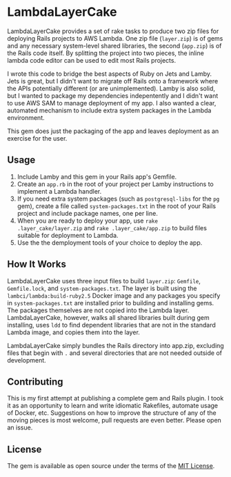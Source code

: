 # LambdaLayerCake

LambdaLayerCake provides a set of rake tasks to produce two zip files for deploying Rails projects to AWS Lambda. One zip file (`layer.zip`) is of gems and any necessary system-level shared libraries, the second (`app.zip`) is of the Rails code itself. By splitting the project into two pieces, the inline lambda code editor can be used to edit most Rails projects. 

I wrote this code to bridge the best aspects of Ruby on Jets and Lamby. Jets is great, but I didn't want to migrate off Rails onto a framework where the APIs potentially different (or are unimplemented). Lamby is also solid, but I wanted to package my dependencies indepentently and I didn't want to use AWS SAM to manage deployment of my app. I also wanted a clear, automated mechanism to include extra system packages in the Lambda environment. 

This gem does just the packaging of the app and leaves deployment as an exercise for the user. 

## Usage

1. Include Lamby and this gem in your Rails app's Gemfile.
1. Create an `app.rb` in the root of your project per Lamby instructions to implement a Lambda handler. 
1. If you need extra system packages (such as `postgresql-libs` for the `pg` gem), create a file called `system-packages.txt` in the root of your Rails project and include package names, one per line. 
1. When you are ready to deploy your app, use `rake .layer_cake/layer.zip` and `rake .layer_cake/app.zip` to build files suitable for deployment to Lambda. 
1. Use the the demployment tools of your choice to deploy the app. 


## How It Works

LambdaLayerCake uses three input files to build `layer.zip`: `Gemfile`, `Gemfile.lock`, and `system-packages.txt`. The layer is built using the `lambci/lambda:build-ruby2.5` Docker image and any packages you specify in `system-packages.txt` are installed prior to building and installing gems. The packages themselves are not copied into the Lambda layer. LambdaLayerCake, however, walks all shared libraries built during gem installing, uses `ldd` to find dependent libraries that are not in the standard Lambda image, and copies them into the layer. 

LambdaLayerCake simply bundles the Rails directory into app.zip, excluding files that begin with `.` and several directories that are not needed outside of development. 

## Contributing

This is my first attempt at publishing a complete gem and Rails plugin. I took it as an opportunity to learn and write idiomatic Rakefiles, automate usage of Docker, etc. Suggestions on how to improve the structure of any of the moving pieces is most welcome, pull requests are even better. Please open an issue. 

## License
The gem is available as open source under the terms of the [MIT License](https://opensource.org/licenses/MIT).
